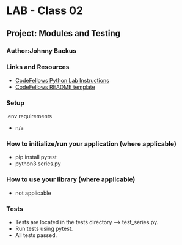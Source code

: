 # LAB - Class 02

## Project: Modules and Testing

### Author:Johnny Backus

### Links and Resources

- [CodeFellows Python Lab Instructions](https://codefellows.github.io/code-401-python-guide/reference/submission-instructions/labs/)
- [CodeFellows README template](https://codefellows.github.io/code-401-python-guide/reference/submission-instructions/labs/README-template.html)

### Setup
.env requirements
- n/a

### How to initialize/run your application (where applicable)

- pip install pytest
- python3 series.py

### How to use your library (where applicable)

- not applicable

### Tests

- Tests are located in the tests directory --> test_series.py.
- Run tests using pytest.
- All tests passed.
